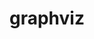 ---
title: "graphviz"
layout: cache
category: package
meta: {"versions": ["2.47.2"], "compilers": ["gcc@7.5.0", "gcc@8.3.1", "gcc@9.3.0"]}
spec_files: 
 - spec-0.json
 - spec-1.json
 - spec-2.json
 - spec-3.json
spec_names:
 - 'graphviz@2.47.2%gcc@9.3.0~doc~expat~ghostscript~gtkplus~gts~java~libgd~pangocairo~poppler~qt~quartz~x arch=linux-ubuntu20.04-x86_64 ^zlib@1.2.11%gcc@9.3.0+optimize+pic+shared arch=linux-ubuntu20.04-x86_64'
 - 'graphviz@2.47.2%gcc@8.3.1~doc~expat~ghostscript~gtkplus~gts~java~libgd~pangocairo~poppler~qt~quartz~x arch=linux-rhel8-x86_64 ^zlib@1.2.11%gcc@8.3.1+optimize+pic+shared arch=linux-rhel8-x86_64'
 - 'graphviz@2.47.2%gcc@9.3.0~doc~expat~ghostscript~gtkplus~gts~java~libgd~pangocairo~poppler~qt~quartz~x arch=linux-rhel7-x86_64 ^zlib@1.2.11%gcc@9.3.0+optimize+pic+shared arch=linux-rhel7-x86_64'
 - 'graphviz@2.47.2%gcc@7.5.0~doc~expat~ghostscript~gtkplus~gts~java~libgd~pangocairo~poppler~qt~quartz~x arch=linux-ubuntu18.04-x86_64 ^zlib@1.2.11%gcc@7.5.0+optimize+pic+shared arch=linux-ubuntu18.04-x86_64'
---